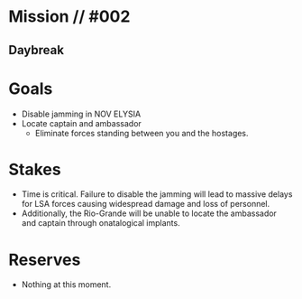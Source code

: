 # Mission // #002
## Daybreak
# Goals
- Disable jamming in NOV ELYSIA
- Locate captain and ambassador
  - Eliminate forces standing between you and the hostages.

# Stakes
- Time is critical. Failure to disable the jamming will lead to massive delays for LSA forces causing widespread damage and loss of personnel.
- Additionally, the Rio-Grande will be unable to locate the ambassador and captain through onatalogical implants.

# Reserves
- Nothing at this moment.